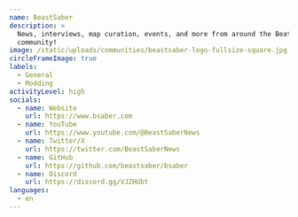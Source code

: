 ```yaml
---
name: BeastSaber
description: >
  News, interviews, map curation, events, and more from around the Beat Saber
  community!
image: /static/uploads/communities/beastsaber-logo-fullsize-square.jpg
circleFrameImage: true
labels:
  - General
  - Modding
activityLevel: high
socials:
  - name: Website
    url: https://www.bsaber.com
  - name: YouTube
    url: https://www.youtube.com/@BeastSaberNews
  - name: Twitter/X
    url: https://twitter.com/BeastSaberNews
  - name: GitHub
    url: https://github.com/beastsaber/bsaber
  - name: Discord
    url: https://discord.gg/VJZHUbt
languages:
  - en
---
```

